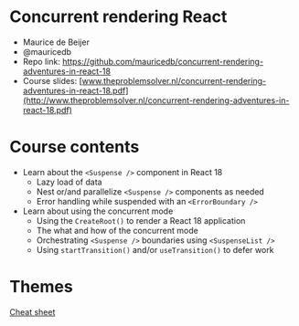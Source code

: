 # Concurrent rendering React

- Maurice de Beijer
- @mauricedb
- Repo link: https://github.com/mauricedb/concurrent-rendering-adventures-in-react-18
- Course slides: [www.theproblemsolver.nl/concurrent-rendering-adventures-in-react-18.pdf](http://www.theproblemsolver.nl/concurrent-rendering-adventures-in-react-18.pdf)

# Course contents

- Learn about the `<Suspense />` component in React 18
    - Lazy load of data
    - Nest or/and parallelize `<Suspense />` components as needed
    - Error handling while suspended with an `<ErrorBoundary />`
- Learn about using the concurrent mode
    - Using the `CreateRoot()` to render a React 18 application
    - The what and how of the concurrent mode
    - Orchestrating `<Suspense />` boundaries using `<SuspenseList />`
    - Using `startTransition()` and/or `useTransition()` to defer work

# Themes

[Cheat sheet](Concurrent%20rendering%20React/Cheat%20sheet.csv)